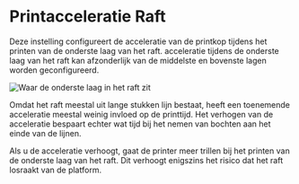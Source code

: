 Printacceleratie Raft
====
Deze instelling configureert de acceleratie van de printkop tijdens het printen van de onderste laag van het raft. acceleratie tijdens de onderste laag van het raft kan afzonderlijk van de middelste en bovenste lagen worden geconfigureerd.

![Waar de onderste laag in het raft zit](../../../articles/images/raft_dimensions_simplified.svg)

Omdat het raft meestal uit lange stukken lijn bestaat, heeft een toenemende acceleratie meestal weinig invloed op de printtijd. Het verhogen van de acceleratie bespaart echter wat tijd bij het nemen van bochten aan het einde van de lijnen.

Als u de acceleratie verhoogt, gaat de printer meer trillen bij het printen van de onderste laag van het raft. Dit verhoogt enigszins het risico dat het raft losraakt van de platform.